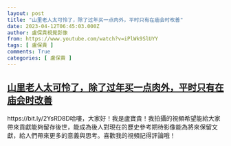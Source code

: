 ```yaml
---
layout: post
title: "山里老人太可怜了，除了过年买一点肉外，平时只有在庙会时改善"
date: 2023-04-12T06:45:03.000Z
author: 盧保貴視覺影像
from: https://www.youtube.com/watch?v=iPlWk9SlUYY
tags: [ 盧保貴 ]
comments: True
categories: [ 盧保貴 ]
---
```

<!--1681281903000-->
[山里老人太可怜了，除了过年买一点肉外，平时只有在庙会时改善](https://www.youtube.com/watch?v=iPlWk9SlUYY)
------

<div>
https://bit.ly/2YsRD8D哈嘍，大家好！我是盧寶貴！我拍攝的視頻希望能給大家帶來貢獻能夠留存後世，能成為後人對現在的歷史參考期待影像能為將來保留文獻，給人們帶來更多的意義與思考。喜歡我的視頻記得評論哦！
</div>
